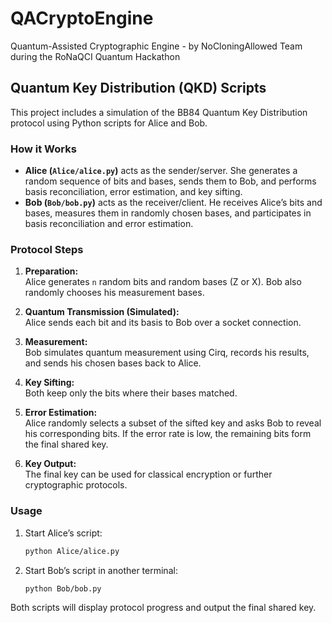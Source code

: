 # QACryptoEngine
Quantum-Assisted Cryptographic Engine - by NoCloningAllowed Team during the RoNaQCI Quantum Hackathon

## Quantum Key Distribution (QKD) Scripts

This project includes a simulation of the BB84 Quantum Key Distribution protocol using Python scripts for Alice and Bob.

### How it Works

- **Alice (`Alice/alice.py`)** acts as the sender/server. She generates a random sequence of bits and bases, sends them to Bob, and performs basis reconciliation, error estimation, and key sifting.
- **Bob (`Bob/bob.py`)** acts as the receiver/client. He receives Alice’s bits and bases, measures them in randomly chosen bases, and participates in basis reconciliation and error estimation.

### Protocol Steps

1. **Preparation:**  
   Alice generates `n` random bits and random bases (Z or X). Bob also randomly chooses his measurement bases.

2. **Quantum Transmission (Simulated):**  
   Alice sends each bit and its basis to Bob over a socket connection.

3. **Measurement:**  
   Bob simulates quantum measurement using Cirq, records his results, and sends his chosen bases back to Alice.

4. **Key Sifting:**  
   Both keep only the bits where their bases matched.

5. **Error Estimation:**  
   Alice randomly selects a subset of the sifted key and asks Bob to reveal his corresponding bits. If the error rate is low, the remaining bits form the final shared key.

6. **Key Output:**  
   The final key can be used for classical encryption or further cryptographic protocols.

### Usage

1. Start Alice’s script:
   ```bash
   python Alice/alice.py
   ```
2. Start Bob’s script in another terminal:
   ```bash
   python Bob/bob.py
   ```

Both scripts will display protocol progress and output the final shared key.


